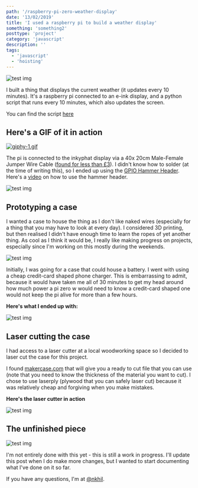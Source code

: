 ```yaml
---
path: '/raspberry-pi-zero-weather-display'
date: '13/02/2019'
title: 'I used a raspberry pi to build a weather display'
something: 'something2'
posttype: 'project'
category: 'javascript'
description: ''
tags:
  - 'javascript'
  - 'hoisting'
---
```

![test img](./1.jpg)

I built a thing that displays the current weather (it updates every 10 minutes). It's a raspberry pi connected to an e-ink display, and a python script that runs every 10 minutes, which also updates the screen. 

You can find the script [here](https://gist.github.com/nkhil/0870b47ee2823a43aa5d6aee3ff17aad)

## Here's a GIF of it in action

[![giphy-1.gif](https://i.postimg.cc/kXfxwYvY/giphy-1.gif)](https://postimg.cc/F7kdHZq0)


The pi is connected to the inkyphat display via a 40x 20cm Male-Female Jumper Wire Cable ([found for less than £3](https://www.amazon.co.uk/Conductor-Female-Jumper-Color-Ribbon/dp/B00ATMHU52/ref=alp_dpwidget_a_w_?th=1&psc=1&smid=A258M9JSP6L6E7)). I didn't know how to solder (at the time of writing this), so I ended up using the [GPIO Hammer Header](https://shop.pimoroni.com/products/gpio-hammer-header). Here's a [video](https://www.youtube.com/watch?v=ddLbUNlaZ3U) on how to use the hammer header. 

![test img](./4.jpg)

## Prototyping a case

I wanted a case to house the thing as I don't like naked wires (especially for a thing that you may have to look at every day). I considered 3D printing, but then realised I didn't have enough time to learn the ropes of yet another thing. As cool as I think it would be, I really like making progress on projects, especially since I'm working on this mostly during the weekends.

![test img](./2.jpg)

Initially, I was going for a case that could house a battery. I went with using a cheap credit-card shaped phone charger. This is embarrassing to admit, because it would have taken me all of 30 minutes to get my head around how much power a pi zero w would need to know a credit-card shaped one would not keep the pi alive for more than a few hours.

**Here's what I ended up with:**

![test img](./3.jpg)

## Laser cutting the case

I had access to a laser cutter at a local woodworking space so I decided to laser cut the case for this project. 

I found [makercase.com](https://en.makercase.com/#/basicbox) that will give you a ready to cut file that you can use (note that you need to know the thickness of the material you want to cut). I chose to use laserply (plywood that you can safely laser cut) because it was relatively cheap and forgiving when you make mistakes. 

**Here's the laser cutter in action**

![test img](./5.jpg)

## The unfinished piece

![test img](./6.jpg)

I'm not entirely done with this yet - this is still a work in progress. I'll update this post when I do make more changes, but I wanted to start documenting what I've done on it so far.

If you have any questions, I'm at [@nkhil](http://twitter.com/nkhil).
